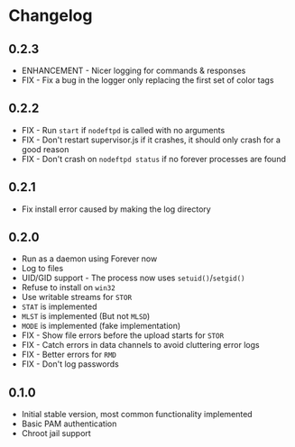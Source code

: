 Changelog
=========

0.2.3
-----

* ENHANCEMENT - Nicer logging for commands & responses
* FIX - Fix a bug in the logger only replacing the first set of color tags

0.2.2
-----

* FIX - Run `start` if `nodeftpd` is called with no arguments
* FIX - Don't restart supervisor.js if it crashes, it should only crash for a good reason
* FIX - Don't crash on `nodeftpd status` if no forever processes are found

0.2.1
-----

* Fix install error caused by making the log directory

0.2.0
-----

* Run as a daemon using Forever now
* Log to files
* UID/GID support - The process now uses `setuid()`/`setgid()`
* Refuse to install on `win32`
* Use writable streams for `STOR`
* `STAT` is implemented
* `MLST` is implemented (But not `MLSD`)
* `MODE` is implemented (fake implementation)
* FIX - Show file errors before the upload starts for `STOR`
* FIX - Catch errors in data channels to avoid cluttering error logs
* FIX - Better errors for `RMD`
* FIX - Don't log passwords

0.1.0
-----

* Initial stable version, most common functionality implemented
* Basic PAM authentication
* Chroot jail support
